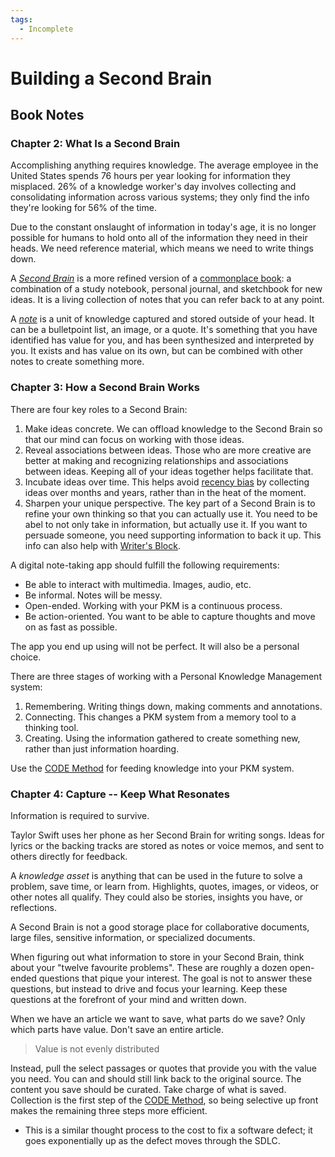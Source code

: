 ```yaml
---
tags:
  - Incomplete
---
```

# Building a Second Brain

## Book Notes

### Chapter 2: What Is a Second Brain

Accomplishing anything requires knowledge. The average employee in the United
States spends 76 hours per year looking for information they misplaced. 26% of a
knowledge worker's day involves collecting and consolidating information across
various systems; they only find the info they're looking for 56% of the time.

Due to the constant onslaught of information in today's age, it is no longer
possible for humans to hold onto all of the information they need in their
heads. We need reference material, which means we need to write things down.

A _[Second Brain](/writing/second-brain.md)_ is a more refined version of a
[commonplace book](/writing/commonplace-book.md): a combination of a study
notebook, personal journal, and sketchbook for new ideas. It is a living
collection of notes that you can refer back to at any point.

A _[note](/writing/notes.md)_ is a unit of knowledge captured and stored outside
of your head. It can be a bulletpoint list, an image, or a quote. It's something
that you have identified has value for you, and has been synthesized and
interpreted by you. It exists and has value on its own, but can be combined with
other notes to create something more.

### Chapter 3: How a Second Brain Works

There are four key roles to a Second Brain:
1. Make ideas concrete. We can offload knowledge to the Second Brain so that our
   mind can focus on working with those ideas.
2. Reveal associations between ideas. Those who are more creative are better at
   making and recognizing relationships and associations between ideas. Keeping
   all of your ideas together helps facilitate that.
3. Incubate ideas over time. This helps avoid [recency
   bias](psychology/recency-bias.md) by collecting ideas over months and years,
   rather than in the heat of the moment.
4. Sharpen your unique perspective. The key part of a Second Brain is to refine
   your own thinking so that you can actually use it. You need to be abel to not
   only take in information, but actually use it. If you want to persuade
   someone, you need supporting information to back it up. This info can also
   help with [Writer's Block](writing/writers-block.md).

A digital note-taking app should fulfill the following requirements:
- Be able to interact with multimedia. Images, audio, etc.
- Be informal. Notes will be messy.
- Open-ended. Working with your PKM is a continuous process.
- Be action-oriented. You want to be able to capture thoughts and move on as
  fast as possible. 

The app you end up using will not be perfect. It will also be a personal choice. 

There are three stages of working with a Personal Knowledge Management system:
1. Remembering. Writing things down, making comments and annotations.
2. Connecting. This changes a PKM system from a memory tool to a thinking tool.
3. Creating. Using the information gathered to create something new, rather than
just information hoarding.

Use the [CODE Method](writing/code-method.md) for feeding knowledge into your
PKM system.

### Chapter 4: Capture -- Keep What Resonates

Information is required to survive.

Taylor Swift uses her phone as her Second Brain for writing songs. Ideas for
lyrics or the backing tracks are stored as notes or voice memos, and sent to
others directly for feedback.

A _knowledge asset_ is anything that can be used in the future to solve a
problem, save time, or learn from. Highlights, quotes, images, or videos, or
other notes all qualify. They could also be stories, insights you have, or
reflections.

A Second Brain is not a good storage place for collaborative documents, large
files, sensitive information, or specialized documents.

When figuring out what information to store in your Second Brain, think about
your "twelve favourite problems". These are roughly a dozen open-ended questions
that pique your interest. The goal is not to answer these questions, but instead
to drive and focus your learning. Keep these questions at the forefront of your
mind and written down.

When we have an article we want to save, what parts do we save? Only which parts
have value. Don't save an entire article.

> Value is not evenly distributed

Instead, pull the select passages or quotes that provide you with the value you
need. You can and should still link back to the original source. The content you
save should be curated. Take charge of what is saved. Collection is the first
step of the [CODE Method](writing/code-method.md), so being selective up front
makes the remaining three steps more efficient.
- This is a similar thought process to the cost to fix a software defect; it
  goes exponentially up as the defect moves through the SDLC.
